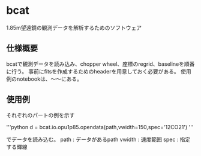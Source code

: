 # bcat
1.85m望遠鏡の観測データを解析するためのソフトウェア

## 仕様概要
bcatで観測データを読み込み、chopper wheel、座標のregrid、baselineを順番に行う。
事前にfitsを作成するためのheaderを用意しておく必要がある。
使用例のnotebookは、〜〜にある。

## 使用例
それぞれのパートの例を示す

'''python
d = bcat.io.opu1p85.opendata(path,vwidth=150,spec='12CO21')
'''

でデータを読み込む。
path : データがあるpath
vwidth : 速度範囲
spec : 指定する輝線